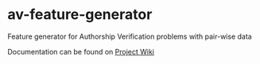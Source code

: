 # av-feature-generator
Feature generator for Authorship Verification problems with pair-wise data

Documentation can be found on [Project Wiki](https://github.com/dainis-boumber/av-feature-generator/wiki)
